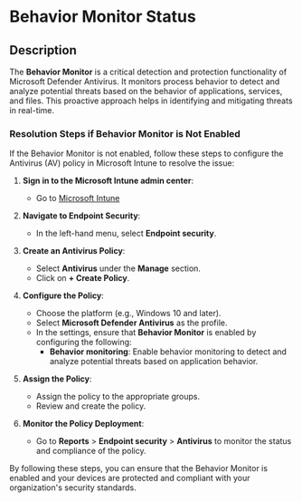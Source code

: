 # Behavior Monitor Status

## Description

The **Behavior Monitor** is a critical detection and protection functionality of Microsoft Defender Antivirus. It monitors process behavior to detect and analyze potential threats based on the behavior of applications, services, and files. This proactive approach helps in identifying and mitigating threats in real-time.

### Resolution Steps if Behavior Monitor is Not Enabled

If the Behavior Monitor is not enabled, follow these steps to configure the Antivirus (AV) policy in Microsoft Intune to resolve the issue:

1. **Sign in to the Microsoft Intune admin center**:
   - Go to [Microsoft Intune](https://intune.microsoft.com)

2. **Navigate to Endpoint Security**:
   - In the left-hand menu, select **Endpoint security**.

3. **Create an Antivirus Policy**:
   - Select **Antivirus** under the **Manage** section.
   - Click on **+ Create Policy**.

4. **Configure the Policy**:
   - Choose the platform (e.g., Windows 10 and later).
   - Select **Microsoft Defender Antivirus** as the profile.
   - In the settings, ensure that **Behavior Monitor** is enabled by configuring the following:
     - **Behavior monitoring**: Enable behavior monitoring to detect and analyze potential threats based on application behavior.

5. **Assign the Policy**:
   - Assign the policy to the appropriate groups.
   - Review and create the policy.

6. **Monitor the Policy Deployment**:
   - Go to **Reports** > **Endpoint security** > **Antivirus** to monitor the status and compliance of the policy.

By following these steps, you can ensure that the Behavior Monitor is enabled and your devices are protected and compliant with your organization's security standards.
